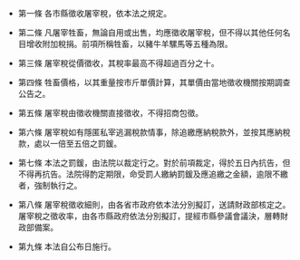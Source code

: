 * 第一條 各市縣徵收屠宰稅，依本法之規定。

* 第二條 凡屠宰牲畜，無論自用或出售，均應徵收屠宰稅，但不得以其他任何名目增收附加稅捐。前項所稱牲畜，以豬牛羊騾馬等五種為限。

* 第三條 屠宰稅從價徵收，其稅率最高不得超過百分之十。

* 第四條 牲畜價格，以其重量按市斤單價計算，其單價由當地徵收機關按期調查公告之。

* 第五條 屠宰稅由徵收機關直接徵收，不得招商包徵。

* 第六條 屠宰稅如有隱匿私宰逃漏稅款情事，除追繳應納稅款外，並按其應納稅款，處以一倍至五倍之罰鍰。

* 第七條 本法之罰鍰，由法院以裁定行之。對於前項裁定，得於五日內抗告，但不得再抗告。法院得酌定期限，命受罰人繳納罰鍰及應追繳之金額，逾限不繳者，強制執行之。

* 第八條 屠宰稅徵收細則，由各省市政府依本法分別擬訂，送請財政部核定之。屠宰稅之徵收率，由各市縣政府依法分別擬訂，提經市縣參議會議決，層轉財政部備案。

* 第九條 本法自公布日施行。

